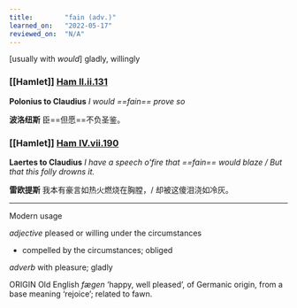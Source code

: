 ```yaml
---
title:        "fain (adv.)"
learned_on:   "2022-05-17"
reviewed_on:  "N/A"
---
```


\[usually with *would*\] gladly, willingly

### [[Hamlet]] [Ham II.ii.131](https://www.shakespeareswords.com/Public/Play.aspx?Act=2&Scene=2&WorkId=2#116392) 

**Polonius to Claudius** *I would ==fain== prove so*

**波洛纽斯** 臣==但愿==不负圣鉴。

### [[Hamlet]] [Ham IV.vii.190](https://www.shakespeareswords.com/Public/Play.aspx?Act=4&Scene=7&WorkId=2#119241) 

**Laertes to Claudius** *I have a speech o'fire that ==fain== would blaze / But that this folly drowns it.*

**雷欧提斯** 我本有豪言如热火燃烧在胸膛，/ 却被这傻泪浇如冷灰。

-----

Modern usage

*adjective* pleased or willing under the circumstances

- compelled by the circumstances; obliged

*adverb* with pleasure; gladly

ORIGIN Old English *fægen* ‘happy, well pleased’, of Germanic origin, from a base meaning ‘rejoice’; related to fawn.